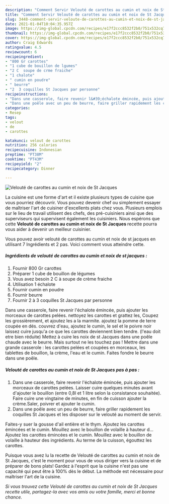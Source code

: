 ```yaml
---
description: "Comment Servir Velouté de carottes au cumin et noix de St Jacques"
title: "Comment Servir Velouté de carottes au cumin et noix de St Jacques"
slug: 3448-comment-servir-veloute-de-carottes-au-cumin-et-noix-de-st-jacques
date: 2021-01-04T10:04:35.957Z
image: https://img-global.cpcdn.com/recipes/e17f2ccc8532f2b0/751x532cq70/veloute-de-carottes-au-cumin-et-noix-de-st-jacques-photo-principale-de-la-recette.jpg
thumbnail: https://img-global.cpcdn.com/recipes/e17f2ccc8532f2b0/751x532cq70/veloute-de-carottes-au-cumin-et-noix-de-st-jacques-photo-principale-de-la-recette.jpg
cover: https://img-global.cpcdn.com/recipes/e17f2ccc8532f2b0/751x532cq70/veloute-de-carottes-au-cumin-et-noix-de-st-jacques-photo-principale-de-la-recette.jpg
author: Craig Edwards
ratingvalue: 4.5
reviewcount: 6
recipeingredient:
- "800 Gr carottes"
- "1 cube de bouillon de lgumes"
- "2 C  soupe de crme fraiche"
- "1 chalote"
- " cumin en poudre"
- " beurre"
- "2  3 coquilles St Jacques par personne"
recipeinstructions:
- "Dans une casserole, faire revenir l&#39;échalote émincée, puis ajouter les morceaux de carottes pelées. Laisser cuire quelques minutes avant d&#39;ajouter le bouillon (entre 0,8l et 1 litre selon la consistance souhaitée). Faire cuire une vingtaine de minutes, en fin de cuisson ajouter la crème.Saler, poivrer et ajouter le cumin."
- "Dans une poêle avec un peu de beurre, faire griller rapidement les coquilles St Jacques et les disposer sur le velouté au moment de servir."
categories:
- Resep
tags:
- velout
- de
- carottes

katakunci: velout de carottes 
nutrition: 256 calories
recipecuisine: Indonesian
preptime: "PT38M"
cooktime: "PT43M"
recipeyield: "2"
recipecategory: Dinner

---
```



![Velouté de carottes au cumin et noix de St Jacques](https://img-global.cpcdn.com/recipes/e17f2ccc8532f2b0/751x532cq70/veloute-de-carottes-au-cumin-et-noix-de-st-jacques-photo-principale-de-la-recette.jpg)

La cuisine est une forme d'art et il existe plusieurs types de cuisine que vous pourriez découvrir. Vous pouvez devenir chef ou simplement essayer de maîtriser l'art de cuisiner d'excellents plats chez vous. Plusieurs emplois sur le lieu de travail utilisent des chefs, des pré-cuisiniers ainsi que des superviseurs qui supervisent également les cuisiniers. Nous espérons que cette <strong> Velouté de carottes au cumin et noix de St Jacques </strong> recette pourra vous aider à devenir un meilleur cuisinier.

<!--inarticleads1-->

Vous pouvez avoir velouté de carottes au cumin et noix de st jacques en utilisant 7 Ingrédients et 2 pas. Voici comment vous atteindre cette.

##### Ingrédients de velouté de carottes au cumin et noix de st jacques :

1. Fournir 800 Gr carottes
1. Préparer 1 cube de bouillon de légumes
1. Vous avez besoin 2 C à soupe de crème fraiche
1. Utilisation 1 échalote
1. Fournir  cumin en poudre
1. Fournir  beurre
1. Fournir 2 à 3 coquilles St Jacques par personne


Dans une casserole, faire revenir l&#39;échalote émincée, puis ajouter les morceaux de carottes pelées. nettoyez les carottes et grattez les, Coupez les grossièrement, et ajoutez les a la marmite. ajoutez la pomme de terre coupée en dés. couvrez d&#39;eau, ajoutez le cumin, le sel et le poivre noir laissez cuire jusqu&#39;a ce que les carottes deviennent bien tendre. (l&#39;eau doit etre bien réduite) Mettez à cuire les noix de st Jacques dans une poêle chaude avec le beurre. Mais surtout ne les touchez pas ! Mettre dans une grande casserole : les carottes pelées et coupées en morceaux, les tablettes de bouillon, la crème, l&#39;eau et le cumin. Faites fondre le beurre dans une poêle. 

<!--inarticleads2-->

##### Velouté de carottes au cumin et noix de St Jacques pas à pas :

1. Dans une casserole, faire revenir l&#39;échalote émincée, puis ajouter les morceaux de carottes pelées. Laisser cuire quelques minutes avant d&#39;ajouter le bouillon (entre 0,8l et 1 litre selon la consistance souhaitée). Faire cuire une vingtaine de minutes, en fin de cuisson ajouter la crème.Saler, poivrer et ajouter le cumin.
1. Dans une poêle avec un peu de beurre, faire griller rapidement les coquilles St Jacques et les disposer sur le velouté au moment de servir.


Faites-y suer la gousse d&#39;ail entière et le thym. Ajoutez les carottes émincées et le cumin. Mouillez avec le bouillon de volaille à hauteur d… Ajoutez les carottes émincées et le cumin. Mouillez avec le bouillon de volaille à hauteur des ingrédients. Au terme de la cuisson, égouttez les carottes. 

<!--inarticleads1-->

<p>
Puisque vous avez lu la recette de Velouté de carottes au cumin et noix de St Jacques, c'est le moment pour vous de vous diriger vers la cuisine et de préparer de bons plats! Gardez à l'esprit que la cuisine n'est pas une capacité qui peut être à 100% dès le début. La méthode est nécessaire pour maîtriser l'art de la cuisine.
</p>

<p>
<i>Si vous trouvez cette Velouté de carottes au cumin et noix de St Jacques recette utile, partagez-la avec vos amis ou votre famille, merci et bonne chance.</i>
</p>

